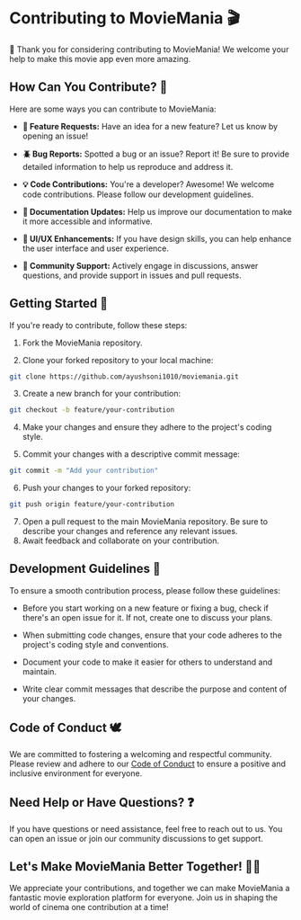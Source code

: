 # Contributing to MovieMania 🎬

👋 Thank you for considering contributing to MovieMania! We welcome your help to make this movie app even more amazing.

## How Can You Contribute? 🤝
Here are some ways you can contribute to MovieMania:

- **🌟 Feature Requests:** Have an idea for a new feature? Let us know by opening an issue!

- **🪲 Bug Reports:** Spotted a bug or an issue? Report it! Be sure to provide detailed information to help us reproduce and address it.

- **💡 Code Contributions:** You're a developer? Awesome! We welcome code contributions. Please follow our development guidelines.

- **🧰 Documentation Updates:** Help us improve our documentation to make it more accessible and informative.

- **🎨 UI/UX Enhancements:** If you have design skills, you can help enhance the user interface and user experience.

- **💬 Community Support:** Actively engage in discussions, answer questions, and provide support in issues and pull requests.

## Getting Started 🚀
If you're ready to contribute, follow these steps:

1. Fork the MovieMania repository.

2. Clone your forked repository to your local machine:
```bash
git clone https://github.com/ayushsoni1010/moviemania.git
```
3. Create a new branch for your contribution:
```bash
git checkout -b feature/your-contribution
```
4. Make your changes and ensure they adhere to the project's coding style.

5. Commit your changes with a descriptive commit message:
```bash
git commit -m "Add your contribution"
```
6. Push your changes to your forked repository:
```bash
git push origin feature/your-contribution
```
7. Open a pull request to the main MovieMania repository. Be sure to describe your changes and reference any relevant issues.
8. Await feedback and collaborate on your contribution.

## Development Guidelines 📝
To ensure a smooth contribution process, please follow these guidelines:

- Before you start working on a new feature or fixing a bug, check if there's an open issue for it. If not, create one to discuss your plans.

- When submitting code changes, ensure that your code adheres to the project's coding style and conventions.

- Document your code to make it easier for others to understand and maintain.

- Write clear commit messages that describe the purpose and content of your changes.

## Code of Conduct 🕊️
We are committed to fostering a welcoming and respectful community. Please review and adhere to our [Code of Conduct](CODE_OF_CONDUCT.md) to ensure a positive and inclusive environment for everyone.

## Need Help or Have Questions? ❓
If you have questions or need assistance, feel free to reach out to us. You can open an issue or join our community discussions to get support.

## Let's Make MovieMania Better Together! 🍿🎥
We appreciate your contributions, and together we can make MovieMania a fantastic movie exploration platform for everyone. Join us in shaping the world of cinema one contribution at a time!

